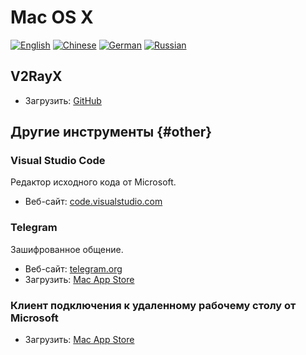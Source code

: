 # Mac OS X

[![English](../resources/english.svg)](https://www.v2ray.com/en/ui_client/osx.html) [![Chinese](../resources/chinese.svg)](https://www.v2ray.com/ui_client/osx.html) [![German](../resources/german.svg)](https://www.v2ray.com/de/ui_client/osx.html) [![Russian](../resources/russian.svg)](https://www.v2ray.com/ru/ui_client/osx.html)

## V2RayX

* Загрузить: [GitHub](https://github.com/Cenmrev/V2RayX)

## Другие инструменты {#other}

### Visual Studio Code

Редактор исходного кода от Microsoft.

* Веб-сайт: [code.visualstudio.com](https://code.visualstudio.com/)

### Telegram

Зашифрованное общение.

* Веб-сайт: [telegram.org](https://telegram.org/)
* Загрузить: [Mac App Store](https://www.v2ray.com/itunesm/us/telegram-desktop/id946399090/)

### Клиент подключения к удаленному рабочему столу от Microsoft

* Загрузить: [Mac App Store](https://www.v2ray.com/itunesm/us/microsoft-remote-desktop/id715768417/)